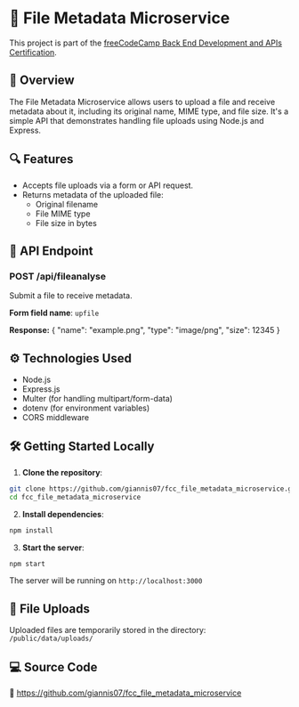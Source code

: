 # 📁 File Metadata Microservice

This project is part of the [freeCodeCamp Back End Development and APIs Certification](https://www.freecodecamp.org/learn/back-end-development-and-apis/back-end-development-and-apis-projects/file-metadata-microservice).

## 📌 Overview

The File Metadata Microservice allows users to upload a file and receive metadata about it, including its original name, MIME type, and file size. It's a simple API that demonstrates handling file uploads using Node.js and Express.

## 🔍 Features

- Accepts file uploads via a form or API request.
- Returns metadata of the uploaded file:
  - Original filename
  - File MIME type
  - File size in bytes

## 📡 API Endpoint

### POST /api/fileanalyse

Submit a file to receive metadata.

**Form field name**: `upfile`

**Response:**
{
  "name": "example.png",
  "type": "image/png",
  "size": 12345
}

## ⚙️ Technologies Used

- Node.js
- Express.js
- Multer (for handling multipart/form-data)
- dotenv (for environment variables)
- CORS middleware

## 🛠️ Getting Started Locally

1. **Clone the repository**:
```bash
git clone https://github.com/giannis07/fcc_file_metadata_microservice.git
cd fcc_file_metadata_microservice
```

2. **Install dependencies**:
```bash
npm install
```

3. **Start the server**:
```bash
npm start
```

The server will be running on `http://localhost:3000`

## 📁 File Uploads

Uploaded files are temporarily stored in the directory:  
`/public/data/uploads/`


## 💻 Source Code

🔗 https://github.com/giannis07/fcc_file_metadata_microservice

